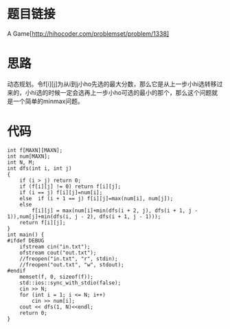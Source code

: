 ﻿# 题目链接
A Game[http://hihocoder.com/problemset/problem/1338]

# 思路
动态规划。令f[i][j]为从i到j小ho先选的最大分数，那么它是从上一步小hi选转移过来的，小hi选的时候一定会选再上一步小ho可选的最小的那个，那么这个问题就是一个简单的minmax问题。

# 代码
	int f[MAXN][MAXN];
	int num[MAXN];
	int N, M;
	int dfs(int i, int j)
	{
		if (i > j) return 0;
		if (f[i][j] != 0) return f[i][j];
		if (i == j) f[i][j]=num[i];
		else  if (i + 1 == j) f[i][j]=max(num[i], num[j]);
		else
			f[i][j] = max(num[i]+min(dfs(i + 2, j), dfs(i + 1, j - 1)),num[j]+min(dfs(i, j - 2), dfs(i + 1, j - 1)));
		return f[i][j];
	}
	int main() {
	#ifdef DEBUG
		ifstream cin("in.txt");
		ofstream cout("out.txt");
		//freopen("in.txt", "r", stdin);
		//freopen("out.txt", "w", stdout);
	#endif
		memset(f, 0, sizeof(f));
		std::ios::sync_with_stdio(false);
		cin >> N;
		for (int i = 1; i <= N; i++)
			cin >> num[i];
		cout << dfs(1, N)<<endl;
		return 0;
	}